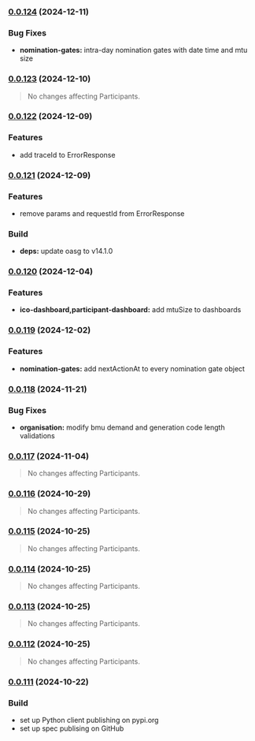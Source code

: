 ### [0.0.124](https://github.com/eleclink-helix/platform-api/compare/v0.0.123...v0.0.124) (2024-12-11)


### Bug Fixes

* **nomination-gates:** intra-day nomination gates with date time and mtu size

### [0.0.123](https://github.com/eleclink-helix/platform-api/compare/v0.0.122...v0.0.123) (2024-12-10)

> No changes affecting Participants.

### [0.0.122](https://github.com/eleclink-helix/platform-api/compare/v0.0.121...v0.0.122) (2024-12-09)


### Features

* add traceId to ErrorResponse

### [0.0.121](https://github.com/eleclink-helix/platform-api/compare/v0.0.120...v0.0.121) (2024-12-09)


### Features

* remove params and requestId from ErrorResponse


### Build

* **deps:** update oasg to v14.1.0

### [0.0.120](https://github.com/eleclink-helix/platform-api/compare/v0.0.119...v0.0.120) (2024-12-04)


### Features

* **ico-dashboard,participant-dashboard:** add mtuSize to dashboards

### [0.0.119](https://github.com/eleclink-helix/platform-api/compare/v0.0.118...v0.0.119) (2024-12-02)


### Features

* **nomination-gates:** add nextActionAt to every nomination gate object

### [0.0.118](https://github.com/eleclink-helix/platform-api/compare/v0.0.117...v0.0.118) (2024-11-21)


### Bug Fixes

* **organisation:** modify bmu demand and generation code length validations

### [0.0.117](https://github.com/eleclink-helix/platform-api/compare/v0.0.116...v0.0.117) (2024-11-04)

> No changes affecting Participants.

### [0.0.116](https://github.com/eleclink-helix/platform-api/compare/v0.0.115...v0.0.116) (2024-10-29)

> No changes affecting Participants.

### [0.0.115](https://github.com/eleclink-helix/platform-api/compare/v0.0.114...v0.0.115) (2024-10-25)

> No changes affecting Participants.

### [0.0.114](https://github.com/eleclink-helix/platform-api/compare/v0.0.113...v0.0.114) (2024-10-25)

> No changes affecting Participants.

### [0.0.113](https://github.com/eleclink-helix/platform-api/compare/v0.0.112...v0.0.113) (2024-10-25)

> No changes affecting Participants.

### [0.0.112](https://github.com/eleclink-helix/platform-api/compare/v0.0.111...v0.0.112) (2024-10-25)

> No changes affecting Participants.

### [0.0.111](https://github.com/eleclink-helix/platform-api/compare/v0.0.110...v0.0.111) (2024-10-22)


### Build

* set up Python client publishing on pypi.org
* set up spec publising on GitHub
